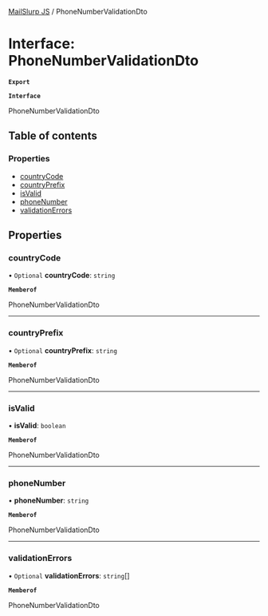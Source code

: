 [MailSlurp JS](../README.md) / PhoneNumberValidationDto

# Interface: PhoneNumberValidationDto

**`Export`**

**`Interface`**

PhoneNumberValidationDto

## Table of contents

### Properties

- [countryCode](PhoneNumberValidationDto.md#countrycode)
- [countryPrefix](PhoneNumberValidationDto.md#countryprefix)
- [isValid](PhoneNumberValidationDto.md#isvalid)
- [phoneNumber](PhoneNumberValidationDto.md#phonenumber)
- [validationErrors](PhoneNumberValidationDto.md#validationerrors)

## Properties

### countryCode

• `Optional` **countryCode**: `string`

**`Memberof`**

PhoneNumberValidationDto

___

### countryPrefix

• `Optional` **countryPrefix**: `string`

**`Memberof`**

PhoneNumberValidationDto

___

### isValid

• **isValid**: `boolean`

**`Memberof`**

PhoneNumberValidationDto

___

### phoneNumber

• **phoneNumber**: `string`

**`Memberof`**

PhoneNumberValidationDto

___

### validationErrors

• `Optional` **validationErrors**: `string`[]

**`Memberof`**

PhoneNumberValidationDto
